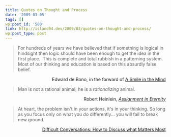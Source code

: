 ```yaml
---
title: Quotes on Thought and Process
date: '2009-03-05'
tags: []
wp:post_id: '500'
link: http://island94.dev/2009/03/quotes-on-thought-and-process/
wp:post_type: post
---
```


<blockquote><p>For hundreds of years we have believed that if something is logical in hindsight then logic should have been enough to get the idea in the first place.  This is complete and total rubbish in a patterning system.  Most of our thinking and education is based on this absurdly false belief.</p>
</blockquote>
<p style="text-align: right;">Edward de Bono, in the forward of <a href="http://www.amazon.com/Smile-Mind-Beryl-McAlhone/dp/0714838128?tag=particculturf-20">A Smile in the Mind</a></p>
<blockquote>
<p>Man is not a rational animal; he is a <em>rationalizing</em> animal.</p>
</blockquote>
<p style="text-align: right;">Robert Heinlein, <em><a title="w:Assignment in Eternity" href="http://www.amazon.com/Assignment-Eternity-Robert-Heinlein/dp/0671578650">Assignment in Eternity</a></em></p>
<blockquote>
<p>At heart, the problem isn't in your actions, it's in your thinking. So long as you focus only on what you <em>do</em> differently... you will fail to break new ground.</p>
<p></p></blockquote>
<p style="text-align: right;"><a href="http://www.amazon.com/Difficult-Conversations-Discuss-what-Matters/dp/014028852X">Difficult Conversations: How to Discuss what Matters Most</a></p>
